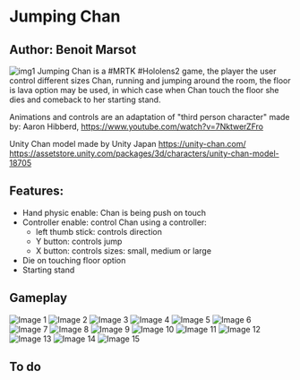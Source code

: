 # Jumping Chan
## Author: Benoit Marsot
![img1](https://raw.githubusercontent.com/benoitmarsot/JumpingChan/master/Img/jc12.png)
Jumping Chan is a #MRTK #Hololens2 game, the player the user control different sizes Chan, running and jumping around the room, the floor is lava option may be used, in which case when Chan touch the floor she dies and comeback to her starting stand. 

Animations and controls are an adaptation of "third person character" made by: Aaron Hibberd, 
https://www.youtube.com/watch?v=7NktwerZFro


Unity Chan model made by Unity Japan 
https://unity-chan.com/
https://assetstore.unity.com/packages/3d/characters/unity-chan-model-18705

## Features:

 - Hand physic enable: Chan is being push on touch 
 - Controller enable: control Chan using a controller:
	- left thumb stick: controls direction
	- Y button: controls jump
	- X button: controls sizes: small, medium or large
 - Die on touching floor option
 - Starting stand

## Gameplay

![Image 1](https://raw.githubusercontent.com/benoitmarsot/JumpingChan/master/Img/jc1.jpg)
![Image 2](https://raw.githubusercontent.com/benoitmarsot/JumpingChan/master/Img/jc2.jpg)
![Image 3](https://raw.githubusercontent.com/benoitmarsot/JumpingChan/master/Img/jc3.jpg)
![Image 4](https://raw.githubusercontent.com/benoitmarsot/JumpingChan/master/Img/jc4.jpg)
![Image 5](https://raw.githubusercontent.com/benoitmarsot/JumpingChan/master/Img/jc5.jpg)
![Image 6](https://raw.githubusercontent.com/benoitmarsot/JumpingChan/master/Img/jc6.jpg)
![Image 7](https://raw.githubusercontent.com/benoitmarsot/JumpingChan/master/Img/jc7.jpg)
![Image 8](https://raw.githubusercontent.com/benoitmarsot/JumpingChan/master/Img/jc8.jpg)
![Image 9](https://raw.githubusercontent.com/benoitmarsot/JumpingChan/master/Img/jc9.jpg)
![Image 10](https://raw.githubusercontent.com/benoitmarsot/JumpingChan/master/Img/jc10.jpg)
![Image 11](https://raw.githubusercontent.com/benoitmarsot/JumpingChan/master/Img/jc11.jpg)
![Image 12](https://raw.githubusercontent.com/benoitmarsot/JumpingChan/master/Img/jc13.jpg)
![Image 13](https://raw.githubusercontent.com/benoitmarsot/JumpingChan/master/Img/jc14.jpg)
![Image 14](https://raw.githubusercontent.com/benoitmarsot/JumpingChan/master/Img/jc15.jpg)
![Image 15](https://raw.githubusercontent.com/benoitmarsot/JumpingChan/master/Img/jc16.jpg)

## To do
